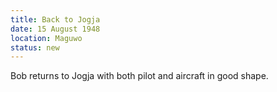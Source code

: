 ```yaml
---
title: Back to Jogja
date: 15 August 1948
location: Maguwo
status: new
---
```


Bob returns to Jogja  with both pilot and aircraft in good shape.
